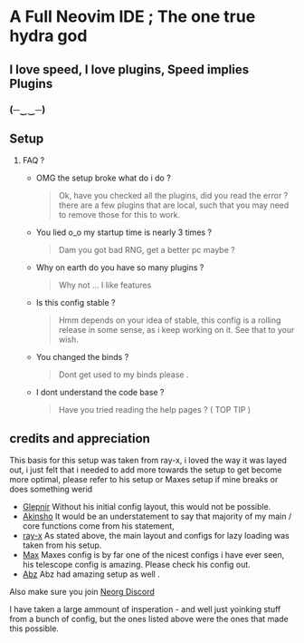 # A Full Neovim IDE ; The one true hydra god 

## I love speed, I love plugins, Speed implies Plugins

### (─‿‿─)

## Setup

1. FAQ ?

   - OMG the setup broke what do i do ?
     > Ok, have you checked all the plugins, did you read the error ? there are a few plugins that are local, such that
     > you may need to remove those for this to work.
   - You lied o_o my startup time is nearly 3 times ?
     > Dam you got bad RNG, get a better pc maybe ?
   - Why on earth do you have so many plugins ?
     > Why not ... I like features
   - Is this config stable ?

     > Hmm depends on your idea of stable, this config is a rolling release in some sense, as i keep working on it. See
     > that to your wish.

   - You changed the binds ?

     > Dont get used to my binds please .

   - I dont understand the code base ?
     > Have you tried reading the help pages ? ( TOP TIP )

## credits and appreciation

This basis for this setup was taken from ray-x, i loved the way it was layed out, i just felt that i needed to add more
towards the setup to get become more optimal, please refer to his setup or Maxes setup if mine breaks or does something
werid

- [Glepnir](https://github.com/glepnir/nvim)
   Without his initial config layout, this would not be possible.
- [Akinsho](https://github.com/akinsho/dotfiles/tree/nightly/.config/nvim)
  It would be an understatement to say that majority of my main / core functions come from his statement,
- [ray-x](https://github.com/ray-x/nvim)
  As stated above, the main layout and configs for lazy loading was taken from his setup.
- [Max](https://github.com/max397574/NeovimConfig)
  Maxes config is by far one of the nicest configs i have ever seen, his telescope config is amazing. Please check his
  config out.
- [Abz](https://github.com/abzcoding/nvim)
  Abz had amazing setup as well .

Also make sure you join [Neorg Discord](https://discord.gg/T6EgTAX7ht)

I have taken a large ammount of insperation - and well just yoinking stuff from a bunch of config, but the ones listed
above were the ones that made this possible.
